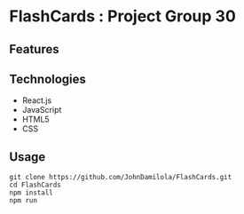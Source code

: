 # FlashCards : Project Group 30


## Features


## Technologies
- React.js
- JavaScript
- HTML5
- CSS

## Usage
```
git clone https://github.com/JohnDamilola/FlashCards.git
cd FlashCards
npm install
npm run
```